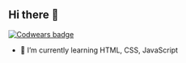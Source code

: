 ## Hi there 👋
[![Codwears badge](https://www.codewars.com/users/VictoriaGri95/badges/micro)](https://www.codewars.com/users/VictoriaGri95)

- 🌱 I’m currently learning HTML, CSS, JavaScript
<!--
**VictoriaGri95/VictoriaGri95** is a ✨ _special_ ✨ repository because its `README.md` (this file) appears on your GitHub profile.

Here are some ideas to get you started:

- 🔭 I’m currently working on ...

- 👯 I’m looking to collaborate on ...
- 🤔 I’m looking for help with ...
- 💬 Ask me about ...
- 📫 How to reach me: ...
- 😄 Pronouns: ...
- ⚡ Fun fact: ...
-->
